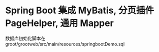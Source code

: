 # Spring Boot 集成 MyBatis, 分页插件 PageHelper, 通用 Mapper 
数据库初始化脚本在 groot/grootweb/src/main/resources/springbootDemo.sql